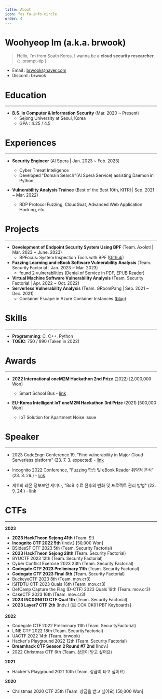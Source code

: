 ```yaml
---
title: About
icon: fas fa-info-circle
order: 4
---
```


# **Woohyeop Im (a.k.a. brwook)**

> Hello, I'm from South Korea.
> I wanna be a **cloud security researcher**. 
{: .prompt-tip }

- Email : brwook@naver.com
- Discord : brwook

# **Education** 

---

- **B.S. in Computer & Information Security** (Mar. 2020 ~ Present)
  - Sejong University at Seoul, Korea
  - GPA : 4.25 / 4.5

# **Experiences**

---

- **Security Engineer** (AI Spera \| Jan. 2023 ~ Feb. 2023)
  - Cyber Threat Inteligence
  - Developed "Domain Search"(AI Spera Service) assisting Daemon in Python

- **Vulnerability Analysis Trainee** (Best of the Best 10th, KITRI \| Sep. 2021 ~ Mar. 2022)
  - RDP Protocol Fuzzing, CloudGoat, Advanced Web Application Hacking, etc.

# Projects

--- 

- **Development of Endpoint Security System Using BPF** (Team. Axolotl \| Mar. 2023 ~ June. 2023)
  - BPFocus: System Inspection Tools with BPF ([Github](https://github.com/Capstone-Axolotl/BPFocus))
- **Fuzzing Learning and eBook Software Vulnerability Analysis** (Team. Security Factorial \| Jan. 2023 ~ Mar. 2023)
  - found 2 vulnerabilities (Denial of Service in PDF, EPUB Reader)
- **Virtual Machine Software Vulnerability Analysis** (Team. Security Factorial \| Apr. 2022 ~ Oct. 2022)
- **Serverless Vulnerability Analysis** (Team. GRoomPang \| Sep. 2021 ~ Dec. 2021)
  - Container Escape in Azure Container Instances ([blog](https://groompang.github.io/2022/09/18/azure-escape-en/))

# **Skills** 

---

- **Programming**: C, C++, Python
- **TOEIC**: 750 / 990 (Taken in 2022)

# Awards

---

- **2022 International oneM2M Hackathon 2nd Prize** (2022) [2,000,000 Won]
  - Smart School Bus - [link](https://www.hackster.io/spectacle/smart-school-bus-f4bae0)

- **EU-Korea Intelligent IoT oneM2M Hackathon 3rd Prize** (2021) [500,000 Won]
  - IoT Solution for Apartment Noise Issue

# Speaker

---

- 2023 CodeEngn Conference 19, "Find vulnerability in Major Cloud Serverless platform" (23. 7. 3. expected) - [link](https://codeengn.com/conference/19)

- Incognito 2022 Conference, "Fuzzing 학습 및 eBook Reader 취약점 분석" (23. 3. 26.) - [link](https://www.facebook.com/photo?fbid=693615019228036&set=pcb.693615295894675)

- 제11회 레몬 정보보안 세미나, "BoB 수료 전후의 변화 및 프로젝트 관리 방법" (22. 9. 24.) - [link](https://www.boannews.com/media/view.asp?idx=109790)

# CTFs

---

**2023**
- **2023 HackTheon Sejong 41th** (Team. S!) 
- **Incognito CTF 2022 5th** (Indv.) [50,000 Won]
- BSidesSF CTF 2023 5th (Team. Security Factorial)
- **2023 HackTheon Sejong 28th** (Team. Security Factorial)
- BYUCTF 2023 12th (Team. Security Factorial)
- Cyber Conflict Exercise 2023 23th (Team. Security Factorial)
- **Codegate CTF 2023 Preliminary 11th** (Team. Security Factorial)
- **Codegate CTF 2023 Final 6th** (Team. Security Factorial)
- BuckeyeCTF 2023 8th (Team. mov.cr3)
- ISITDTU CTF 2023 Quals 16th (Team. mov.cr3)
- DefCamp Capture the Flag (D-CTF) 2023 Quals 19th (Team. mov.cr3)
- CakeCTF 2023 16th (Team. mov.cr3)
- **2023 INC0GNITO CTF Qual 1th** (Team. Security Factorial)
- **2023 Layer7 CTF 2th** (Indv.) [⌨️ COX CK01 PBT Keyboards]

**2022**
- Codegate CTF 2022 Preliminary 11th (Team. SecurityFactorial)
- LINE CTF 2022 18th (Team. SecurityFactorial)
- UACTF 2022 14th (Team. brwook)
- Hacker's Playground 2022 12th (Team. Security Factorial)
- **Dreamhack CTF Season 2 Round #7 2nd** (Indv.)
- 2022 Christmas CTF 6th (Team. 상금이 받고 싶어요)

**2021**

- Hacker's Playground 2021 10th (Team. 상금이 타고 싶어요)

**2020**

- Christmas 2020 CTF 25th (Team. 상금을 받고 싶어요) [50,000 Won]
